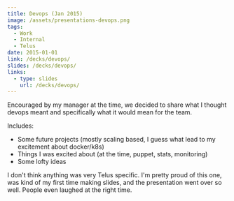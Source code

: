 ```yaml
---
title: Devops (Jan 2015)
image: /assets/presentations-devops.png
tags:
  - Work
  - Internal
  - Telus
date: 2015-01-01
link: /decks/devops/
slides: /decks/devops/
links:
  - type: slides
    url: /decks/devops/
---
```


Encouraged by my manager at the time, we decided to share what I thought devops meant and specifically what it would mean for the team.

Includes:

*   Some future projects (mostly scaling based, I guess what lead to my excitement about docker/k8s)
*   Things I was excited about (at the time, puppet, stats, monitoring)
*   Some lofty ideas

I don't think anything was very Telus specific. I'm pretty proud of this one, was kind of my first time making slides, and the presentation went over so well. People even laughed at the right time.
